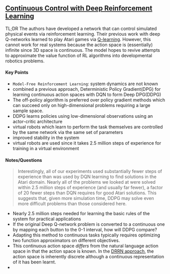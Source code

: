 ## [Continuous Control with Deep Reinforcement Learning](http://arxiv.org/pdf/1509.02971v5.pdf)

TL;DR The authors have developed a network that can control simulated physical events via reinforcement learning. Their previous work with deep Q-networks learned to play Atari games via [Q-learning](https://www.cs.toronto.edu/~vmnih/docs/dqn.pdf). However, this cannot work for real systems because the action space is (essentially) infinite since 3D space is continuous. The model hopes to revive attempts to approximate the value function of RL algorithms into developmental robotics problems.


#### Key Points

- `Model-Free Reinforcement Learning`: system dynamics are not known 
- combined a previous approach, Deterministic Policy Gradient(DPG) for learning continuous action spaces with DQN to form Deep DPG(DDPG)
- The off-policy algorithm is preferred over policy gradient methods  which can succeed only on high-dimensional problems requiring a large sample space.
- DDPG learns policies using low-dimensional observations using an actor-critic architecture
- virtual robots which learn to perform the task themselves are controlled by the same network via the same set of parameters
- improved stability in the system 
- virtual robots are used since it takes 2.5 million steps of experience for training in a virtual environment


#### Notes/Questions
> Interestingly, all of our experiments used substantially fewer steps of experience than was used by DQN learning to find solutions in the Atari domain. Nearly all of the problems we looked at were solved within 2.5 million steps of experience (and usually far fewer), a factor of 20 fewer steps than DQN requires for good Atari solutions. This suggests that, given more simulation time, DDPG may solve even more difficult problems than those considered here.

- Nearly 2.5 million steps needed for learning the basic rules of the system for practical applications
- If the original Deep Q-network problem is converted to a continuous one by mapping each button to the 0-1 interval, how will DDPG compare?
- Adapting this method to continuous tasks typically requires optimizing two function approximators on different objectives.
- This continuous action space _differs_ from the natural language action space in that the action space is known. In the [DRRN approach](https://github.com/domarps/papers-i-read/blob/master/DRRN.md), the action space is inherently discrete although a continuous representation of it has been learnt.
- 
